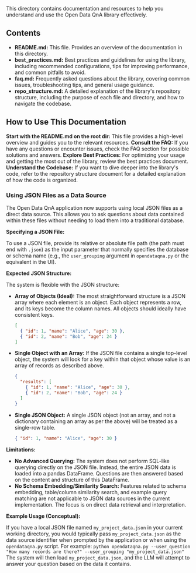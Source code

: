 This directory contains documentation and resources to help you understand and use the Open Data QnA library effectively.

## Contents

* **README.md:** This file. Provides an overview of the documentation in this directory.
* **best_practices.md:** Best practices and guidelines for using the library, including recommended configurations, tips for improving performance, and common pitfalls to avoid.
* **faq.md:** Frequently asked questions about the library, covering common issues, troubleshooting tips, and general usage guidance.
* **repo_structure.md:** A detailed explanation of the library's repository structure, including the purpose of each file and directory, and how to navigate the codebase.


## How to Use This Documentation
**Start with the README.md on the root dir:** This file provides a high-level overview and guides you to the relevant resources.
**Consult the FAQ:** If you have any questions or encounter issues, check the FAQ section for possible solutions and answers.
**Explore Best Practices:** For optimizing your usage and getting the most out of the library, review the best practices document.
**Understand the Codebase:** If you want to dive deeper into the library's code, refer to the repository structure document for a detailed explanation of how the code is organized.

### Using JSON Files as a Data Source

The Open Data QnA application now supports using local JSON files as a direct data source. This allows you to ask questions about data contained within these files without needing to load them into a traditional database.

**Specifying a JSON File:**

To use a JSON file, provide its relative or absolute file path (the path must end with `.json`) as the input parameter that normally specifies the database or schema name (e.g., the `user_grouping` argument in `opendataqna.py` or the equivalent in the UI).

**Expected JSON Structure:**

The system is flexible with the JSON structure:

*   **Array of Objects (Ideal):** The most straightforward structure is a JSON array where each element is an object. Each object represents a row, and its keys become the column names. All objects should ideally have consistent keys.
    ```json
    [
      { "id": 1, "name": "Alice", "age": 30 },
      { "id": 2, "name": "Bob", "age": 24 }
    ]
    ```
*   **Single Object with an Array:** If the JSON file contains a single top-level object, the system will look for a key within that object whose value is an array of records as described above.
    ```json
    {
      "results": [
        { "id": 1, "name": "Alice", "age": 30 },
        { "id": 2, "name": "Bob", "age": 24 }
      ]
    }
    ```
*   **Single JSON Object:** A single JSON object (not an array, and not a dictionary containing an array as per the above) will be treated as a single-row table.
    ```json
    { "id": 1, "name": "Alice", "age": 30 }
    ```

**Limitations:**

*   **No Advanced Querying:** The system does not perform SQL-like querying directly on the JSON file. Instead, the entire JSON data is loaded into a pandas DataFrame. Questions are then answered based on the content and structure of this DataFrame.
*   **No Schema Embedding/Similarity Search:** Features related to schema embedding, table/column similarity search, and example query matching are not applicable to JSON data sources in the current implementation. The focus is on direct data retrieval and interpretation.

**Example Usage (Conceptual):**

If you have a local JSON file named `my_project_data.json` in your current working directory, you would typically pass `my_project_data.json` as the data source identifier when prompted by the application or when using the `opendataqna.py` script.
For example:
`python opendataqna.py --user_question "How many records are there?" --user_grouping "my_project_data.json"`
The system will then load `my_project_data.json`, and the LLM will attempt to answer your question based on the data it contains.
